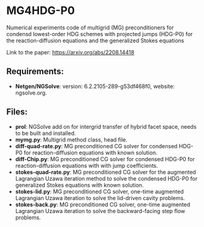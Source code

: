 # MG4HDG-P0
Numerical experiments code of multigrid (MG) preconditioners for condensd lowest-order HDG schemes with projected jumps (HDG-P0) for the reaction-diffusion equations and the generalized Stokes equations

Link to the paper: https://arxiv.org/abs/2208.14418
## Requirements:
+ **Netgen/NGSolve**: version: 6.2.2105-289-g53df468f0, website: ngsolve.org.

## Files:
+ **prol**: NGSolve add on for intergrid transfer of hybrid facet space, needs to be built and installed.
+ **mymg.py**: Multigrid method class, head file.
+ **diff-quad-rate.py**: MG preconditioned CG solver for condensed HDG-P0 for reaction-diffusion equations with known solution.
+ **diff-Chip.py**: MG preconditioned CG solver for condensed HDG-P0 for reaction-diffusion equations with with jump coefficients.
+ **stokes-quad-rate.py**: MG preconditioned CG solver for the augmented Lagrangian Uzawa iteration method to solve the condensed HDG-P0 for generalized Stokes equations with known solution.
+ **stokes-lid.py**: MG preconditioned CG solver, one-time augmented Lagrangian Uzawa iteration to solve the lid-driven cavity problems.
+ **stokes-back.py**: MG preconditioned CG solver, one-time augmented Lagrangian Uzawa iteration to solve the backward-facing step flow problems.